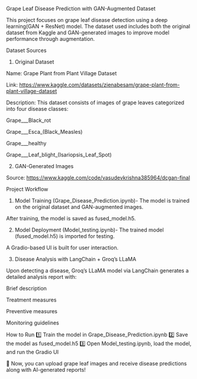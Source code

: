 Grape Leaf Disease Prediction with GAN-Augmented Dataset

This project focuses on grape leaf disease detection using a deep learning(GAN + ResNet) model. The dataset used includes both the original dataset from Kaggle and GAN-generated images to improve model performance through augmentation.

Dataset Sources

1. Original Dataset
   
Name: Grape Plant from Plant Village Dataset

Link: https://www.kaggle.com/datasets/zienabesam/grape-plant-from-plant-village-dataset

Description: This dataset consists of images of grape leaves categorized into four disease classes:

Grape___Black_rot

Grape___Esca_(Black_Measles)

Grape___healthy

Grape___Leaf_blight_(Isariopsis_Leaf_Spot)


2. GAN-Generated Images
   
Source: https://www.kaggle.com/code/vasudevkrishna385964/dcgan-final

Project Workflow

1. Model Training (Grape_Disease_Prediction.ipynb)-
The model is trained on the original dataset and GAN-augmented images.

After training, the model is saved as fused_model.h5.

2. Model Deployment (Model_testing.ipynb)-
The trained model (fused_model.h5) is imported for testing.

A Gradio-based UI is built for user interaction.

3. Disease Analysis with LangChain + Groq’s LLaMA
   
Upon detecting a disease, Groq’s LLaMA model via LangChain generates a detailed analysis report with:

Brief description

Treatment measures

Preventive measures

Monitoring guidelines

How to Run
1️⃣ Train the model in Grape_Disease_Prediction.ipynb
2️⃣ Save the model as fused_model.h5
3️⃣ Open Model_testing.ipynb, load the model, and run the Gradio UI

🚀 Now, you can upload grape leaf images and receive disease predictions along with AI-generated reports!
